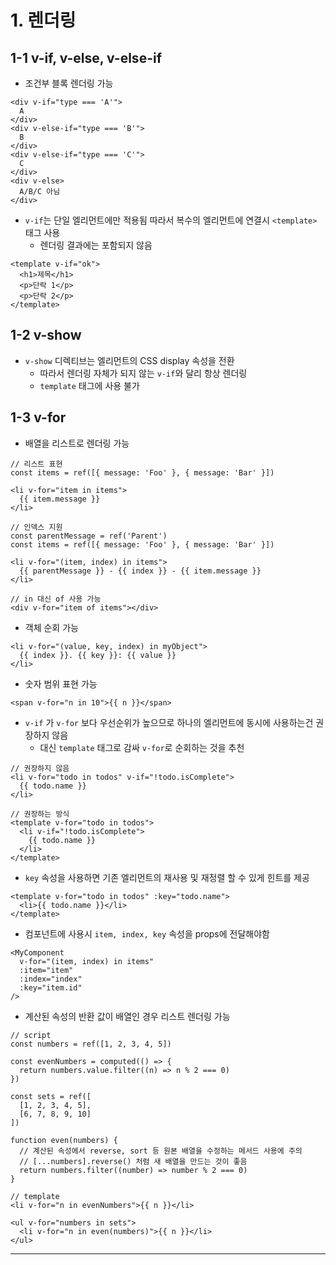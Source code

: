 # 1. 렌더링

## 1-1 v-if, v-else, v-else-if

- 조건부 블록 렌더링 가능

```
<div v-if="type === 'A'">
  A
</div>
<div v-else-if="type === 'B'">
  B
</div>
<div v-else-if="type === 'C'">
  C
</div>
<div v-else>
  A/B/C 아님
</div>
```

- `v-if`는 단일 엘리먼트에만 적용됨 따라서 복수의 엘리먼트에 연결시 `<template>` 태그 사용
  - 렌더링 결과에는 포함되지 않음

```
<template v-if="ok">
  <h1>제목</h1>
  <p>단락 1</p>
  <p>단락 2</p>
</template>
```

## 1-2 v-show

- `v-show` 디렉티브는 엘리먼트의 CSS display 속성을 전환
  - 따라서 렌더링 자체가 되지 않는 `v-if`와 달리 항상 렌더링
  - `template` 태그에 사용 불가

## 1-3 v-for

- 배열을 리스트로 렌더링 가능

```
// 리스트 표현
const items = ref([{ message: 'Foo' }, { message: 'Bar' }])

<li v-for="item in items">
  {{ item.message }}
</li>

// 인덱스 지원
const parentMessage = ref('Parent')
const items = ref([{ message: 'Foo' }, { message: 'Bar' }])

<li v-for="(item, index) in items">
  {{ parentMessage }} - {{ index }} - {{ item.message }}
</li>

// in 대신 of 사용 가능
<div v-for="item of items"></div>
```

- 객체 순회 가능

```
<li v-for="(value, key, index) in myObject">
  {{ index }}. {{ key }}: {{ value }}
</li>
```

- 숫자 범위 표현 가능

```
<span v-for="n in 10">{{ n }}</span>
```

- `v-if` 가 `v-for` 보다 우선순위가 높으므로 하나의 엘리먼트에 동시에 사용하는건 권장하지 않음
  - 대신 `template` 태그로 감싸 `v-for`로 순회하는 것을 추천

```
// 권장하지 않음
<li v-for="todo in todos" v-if="!todo.isComplete">
  {{ todo.name }}
</li>

// 권장하는 방식
<template v-for="todo in todos">
  <li v-if="!todo.isComplete">
    {{ todo.name }}
  </li>
</template>
```

- `key` 속성을 사용하면 기존 엘리먼트의 재사용 및 재정렬 할 수 있게 힌트를 제공

```
<template v-for="todo in todos" :key="todo.name">
  <li>{{ todo.name }}</li>
</template>
```

- 컴포넌트에 사용시 `item, index, key` 속성을 props에 전달해야함

```
<MyComponent
  v-for="(item, index) in items"
  :item="item"
  :index="index"
  :key="item.id"
/>
```

- 계산된 속성의 반환 값이 배열인 경우 리스트 렌더링 가능

```
// script
const numbers = ref([1, 2, 3, 4, 5])

const evenNumbers = computed(() => {
  return numbers.value.filter((n) => n % 2 === 0)
})

const sets = ref([
  [1, 2, 3, 4, 5],
  [6, 7, 8, 9, 10]
])

function even(numbers) {
  // 계산된 속성에서 reverse, sort 등 원본 배열을 수정하는 메서드 사용에 주의
  // [...numbers].reverse() 처럼 새 배열을 만드는 것이 좋음
  return numbers.filter((number) => number % 2 === 0)
}

// template
<li v-for="n in evenNumbers">{{ n }}</li>

<ul v-for="numbers in sets">
  <li v-for="n in even(numbers)">{{ n }}</li>
</ul>
```

---
